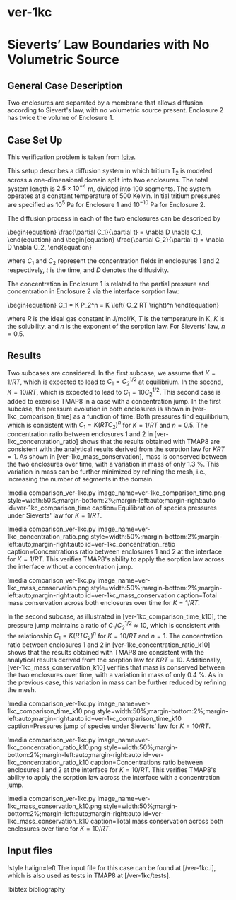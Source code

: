 # ver-1kc

# Sieverts’ Law Boundaries with No Volumetric Source

## General Case Description

Two enclosures are separated by a membrane that allows diffusion according to Sievert's law, with no volumetric source present. Enclosure 2 has twice the volume of Enclosure 1.

## Case Set Up

This verification problem is taken from [!cite](ambrosek2008verification).

This setup describes a diffusion system in which tritium T$_2$ is modeled across a one-dimensional domain split into two enclosures. The total system length is $2.5 \times 10^{-4}$ m, divided into 100 segments. The system operates at a constant temperature of 500 Kelvin. Initial tritium pressures are specified as $10^{5}$ Pa for Enclosure 1 and $10^{-10}$ Pa for Enclosure 2.

The diffusion process in each of the two enclosures can be described by

\begin{equation}
\frac{\partial C_1}{\partial t} = \nabla D \nabla C_1,
\end{equation}
and
\begin{equation}
\frac{\partial C_2}{\partial t} = \nabla D \nabla C_2,
\end{equation}

where $C_1$ and $C_2$ represent the concentration fields in enclosures 1 and 2 respectively, $t$ is the time, and $D$ denotes the diffusivity.

The concentration in Enclosure 1 is related to the partial pressure and concentration in Enclosure 2 via the interface sorption law:

\begin{equation}
C_1 = K P_2^n = K \left( C_2 RT \right)^n
\end{equation}

where $R$ is the ideal gas constant in J/mol/K, $T$ is the temperature in K, $K$ is the solubility, and $n$ is the exponent of the sorption law. For Sieverts' law, $n=0.5$.

## Results

Two subcases are considered. In the first subcase, we assume that $K=1/RT$, which is expected to lead to $C_1=C_2^{1/2}$ at equilibrium. In the second, $K=10/RT$, which is expected to lead to $C_1 = 10 C_2^{1/2}$. This second case is added to exercise TMAP8 in a case with a concentration jump.
In the first subcase, the pressure evolution in both enclosures is shown in [ver-1kc_comparison_time] as a function of time. Both pressures find equilibrium, which is consistent with $C_1 = K (RT C_2)^n$ for $K=1/RT$ and $n=0.5$. The concentration ratio between enclosures 1 and 2 in [ver-1kc_concentration_ratio] shows that the results obtained with TMAP8 are consistent with the analytical results derived from the sorption law for $K R T=1$. As shown in [ver-1kc_mass_conservation], mass is conserved between the two enclosures over time, with a variation in mass of only $1.3$ %. This variation in mass can be further minimized by refining the mesh, i.e., increasing the number of segments in the domain.

!media comparison_ver-1kc.py
       image_name=ver-1kc_comparison_time.png
       style=width:50%;margin-bottom:2%;margin-left:auto;margin-right:auto
       id=ver-1kc_comparison_time
       caption=Equilibration of species pressures under Sieverts' law for $K = 1/RT$.

!media comparison_ver-1kc.py
       image_name=ver-1kc_concentration_ratio.png
       style=width:50%;margin-bottom:2%;margin-left:auto;margin-right:auto
       id=ver-1kc_concentration_ratio
       caption=Concentrations ratio between enclosures 1 and 2 at the interface for $K = 1/RT$. This verifies TMAP8's ability to apply the sorption law across the interface without a concentration jump.

!media comparison_ver-1kc.py
       image_name=ver-1kc_mass_conservation.png
       style=width:50%;margin-bottom:2%;margin-left:auto;margin-right:auto
       id=ver-1kc_mass_conservation
       caption=Total mass conservation across both enclosures over time for $K = 1/RT$.

In the second subcase, as illustrated in [ver-1kc_comparison_time_k10], the pressure jump maintains a ratio of $C_1/C_2^{1/2} \approx 10$, which is consistent with the relationship $C_1 = K (RT C_2)^n$ for $K=10/RT$ and $n=1$. The concentration ratio between enclosures 1 and 2 in [ver-1kc_concentration_ratio_k10] shows that the results obtained with TMAP8 are consistent with the analytical results derived from the sorption law for $K RT=10$. Additionally, [ver-1kc_mass_conservation_k10] verifies that mass is conserved between the two enclosures over time, with a variation in mass of only $0.4$ %. As in the previous case, this variation in mass can be further reduced by refining the mesh.

!media comparison_ver-1kc.py
       image_name=ver-1kc_comparison_time_k10.png
       style=width:50%;margin-bottom:2%;margin-left:auto;margin-right:auto
       id=ver-1kc_comparison_time_k10
       caption=Pressures jump of species under Sieverts' law for $K = 10/RT$.

!media comparison_ver-1kc.py
       image_name=ver-1kc_concentration_ratio_k10.png
       style=width:50%;margin-bottom:2%;margin-left:auto;margin-right:auto
       id=ver-1kc_concentration_ratio_k10
       caption=Concentrations ratio between enclosures 1 and 2 at the interface for $K = 10/RT$. This verifies TMAP8's ability to apply the sorption law across the interface with a concentration jump.

!media comparison_ver-1kc.py
       image_name=ver-1kc_mass_conservation_k10.png
       style=width:50%;margin-bottom:2%;margin-left:auto;margin-right:auto
       id=ver-1kc_mass_conservation_k10
       caption=Total mass conservation across both enclosures over time for $K = 10/RT$.

## Input files

!style halign=left
The input file for this case can be found at [/ver-1kc.i], which is also used as tests in TMAP8 at [/ver-1kc/tests].

!bibtex bibliography
